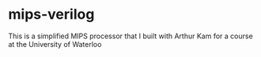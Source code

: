 # mips-verilog
This is a simplified MIPS processor that I built with Arthur Kam for a course at the University of Waterloo
